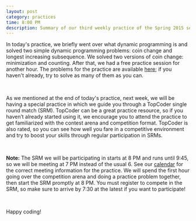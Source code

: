 ```yaml
---
layout: post
category: practices
time: 8:00 PM
description: Summary of our third weekly practice of the Spring 2015 semester.
---
```


In today's practice, we briefly went over what dynamic programming is and solved two 
simple dynamic programming problems: coin change and longest increasing subsequence. 
We solved two versions of coin change: minimization and counting. After that, we had 
a free practice session for another hour. The problems for the practice are available 
[here](/announcements/2015/02/04/practice-problems-for-the-week-of-feb-03.html); if 
you haven't already, try to solve as many of them as you can.

<br>

As we mentioned at the end of today's practice, next week, we will be having a 
special practice in which we guide you through a TopCoder single round match (SRM). 
TopCoder can be a great practice resource, so if you haven’t already started using 
it, we encourage you to attend the practice to get familiarized with the contest 
arena and competition format. TopCoder is also rated, so you can see how well you 
fare in a competitive environment and try to boost your skills through regular 
participation in SRMs.

<br>

<b>Note:</b> The SRM we will be participating in starts at 8 PM and runs until 9:45, 
so we will be meeting at 7 PM instead of the usual 6. See our [calendar](/calendar.html) 
for the correct meeting information for the practice. We will spend the first hour 
going over the competition arena and doing a practice problem together, then start 
the SRM promptly at 8 PM. You must register to compete in the SRM, so make sure to 
arrive by 7:30 at the latest if you want to participate!

<br>

Happy coding!

